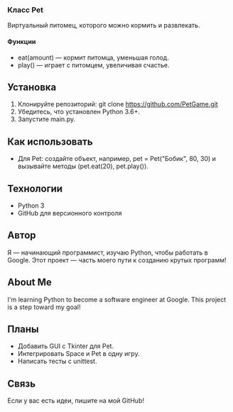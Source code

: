 ### Класс Pet
Виртуальный питомец, которого можно кормить и развлекать.

#### Функции
- eat(amount) — кормит питомца, уменьшая голод.
- play() — играет с питомцем, увеличивая счастье.

## Установка
1. Клонируйте репозиторий: git clone https://github.com/PetGame.git
2. Убедитесь, что установлен Python 3.6+.
3. Запустите main.py.

## Как использовать
- Для Pet: создайте объект, например, pet = Pet("Бобик", 80, 30) и вызывайте методы (pet.eat(20), pet.play()).

## Технологии
- Python 3
- GitHub для версионного контроля

## Автор
Я — начинающий программист, изучаю Python, чтобы работать в Google. Этот проект — часть моего пути к созданию крутых программ!

## About Me
I'm learning Python to become a software engineer at Google. This project is a step toward my goal!

## Планы
- Добавить GUI с Tkinter для Pet.
- Интегрировать Space и Pet в одну игру.
- Написать тесты с unittest.

## Связь
Если у вас есть идеи, пишите на мой GitHub!
